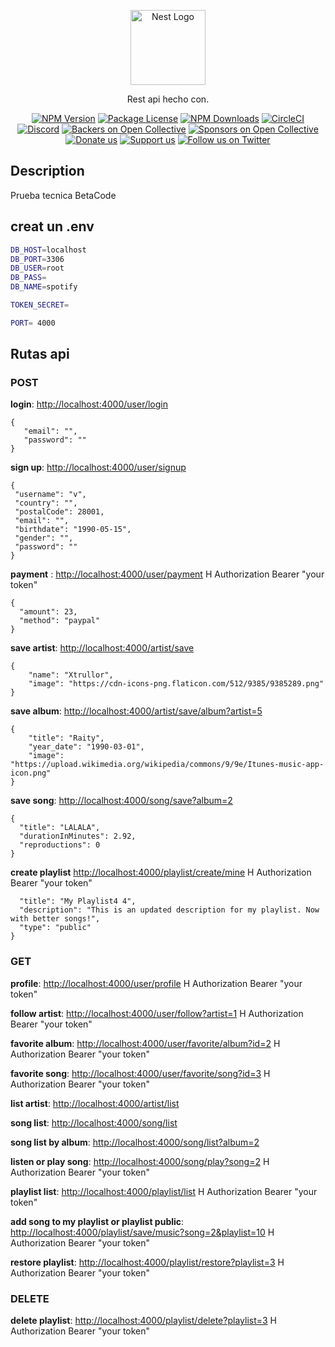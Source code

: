 <p align="center">
  <a href="http://nestjs.com/" target="blank"><img src="https://nestjs.com/img/logo-small.svg" width="120" alt="Nest Logo" /></a>
</p>

  <p align="center">Rest api hecho con.</p>
    <p align="center">
<a href="https://www.npmjs.com/~nestjscore" target="_blank"><img src="https://img.shields.io/npm/v/@nestjs/core.svg" alt="NPM Version" /></a>
<a href="https://www.npmjs.com/~nestjscore" target="_blank"><img src="https://img.shields.io/npm/l/@nestjs/core.svg" alt="Package License" /></a>
<a href="https://www.npmjs.com/~nestjscore" target="_blank"><img src="https://img.shields.io/npm/dm/@nestjs/common.svg" alt="NPM Downloads" /></a>
<a href="https://circleci.com/gh/nestjs/nest" target="_blank"><img src="https://img.shields.io/circleci/build/github/nestjs/nest/master" alt="CircleCI" /></a>
<a href="https://discord.gg/G7Qnnhy" target="_blank"><img src="https://img.shields.io/badge/discord-online-brightgreen.svg" alt="Discord"/></a>
<a href="https://opencollective.com/nest#backer" target="_blank"><img src="https://opencollective.com/nest/backers/badge.svg" alt="Backers on Open Collective" /></a>
<a href="https://opencollective.com/nest#sponsor" target="_blank"><img src="https://opencollective.com/nest/sponsors/badge.svg" alt="Sponsors on Open Collective" /></a>
  <a href="https://paypal.me/kamilmysliwiec" target="_blank"><img src="https://img.shields.io/badge/Donate-PayPal-ff3f59.svg" alt="Donate us"/></a>
    <a href="https://opencollective.com/nest#sponsor"  target="_blank"><img src="https://img.shields.io/badge/Support%20us-Open%20Collective-41B883.svg" alt="Support us"></a>
  <a href="https://twitter.com/nestframework" target="_blank"><img src="https://img.shields.io/twitter/follow/nestframework.svg?style=social&label=Follow" alt="Follow us on Twitter"></a>
</p>

## Description

Prueba tecnica BetaCode

## creat un .env

```bash
DB_HOST=localhost
DB_PORT=3306
DB_USER=root
DB_PASS=
DB_NAME=spotify

TOKEN_SECRET=

PORT= 4000
```

## Rutas api

### POST

 **login**:  <http://localhost:4000/user/login>

 ```
{
    "email": "",
    "password": ""
}
 ```

 **sign up**: <http://localhost:4000/user/signup>

 ```
{
  "username": "v",
  "country": "",
  "postalCode": 28001,
  "email": "",
  "birthdate": "1990-05-15",
  "gender": "",
  "password": ""
}
 ```

 **payment** : <http://localhost:4000/user/payment> H Authorization Bearer "your token"

  ```
{
    "amount": 23,
    "method": "paypal"
}
 ```

**save artist**: <http://localhost:4000/artist/save>

```
{
    "name": "Xtrullor",
    "image": "https://cdn-icons-png.flaticon.com/512/9385/9385289.png"
}
```

**save album**: <http://localhost:4000/artist/save/album?artist=5>

```
{
    "title": "Raity",
    "year_date": "1990-03-01",
    "image": "https://upload.wikimedia.org/wikipedia/commons/9/9e/Itunes-music-app-icon.png"
}
```

**save song**: <http://localhost:4000/song/save?album=2>

```
{
  "title": "LALALA",
  "durationInMinutes": 2.92,
  "reproductions": 0
}
```

**create playlist** <http://localhost:4000/playlist/create/mine>  H Authorization Bearer "your token"

```{
  "title": "My Playlist4 4",
  "description": "This is an updated description for my playlist. Now with better songs!",
  "type": "public"
}
```

### GET

**profile**: <http://localhost:4000/user/profile>  H Authorization Bearer "your token"

**follow artist**: <http://localhost:4000/user/follow?artist=1>  H Authorization Bearer "your token"

**favorite album**: <http://localhost:4000/user/favorite/album?id=2>  H Authorization Bearer "your token"

**favorite song**: <http://localhost:4000/user/favorite/song?id=3>  H Authorization Bearer "your token"

**list artist**: <http://localhost:4000/artist/list>

**song list**: <http://localhost:4000/song/list>

**song list by album**: <http://localhost:4000/song/list?album=2>

**listen or play song**: <http://localhost:4000/song/play?song=2>  H Authorization Bearer "your token"

**playlist list**: <http://localhost:4000/playlist/list>  H Authorization Bearer "your token"

**add song to my playlist or playlist public**: <http://localhost:4000/playlist/save/music?song=2&playlist=10>  H Authorization Bearer "your token"

**restore playlist**: <http://localhost:4000/playlist/restore?playlist=3> H Authorization Bearer "your token"

### DELETE

**delete playlist**: <http://localhost:4000/playlist/delete?playlist=3>  H Authorization Bearer "your token"
